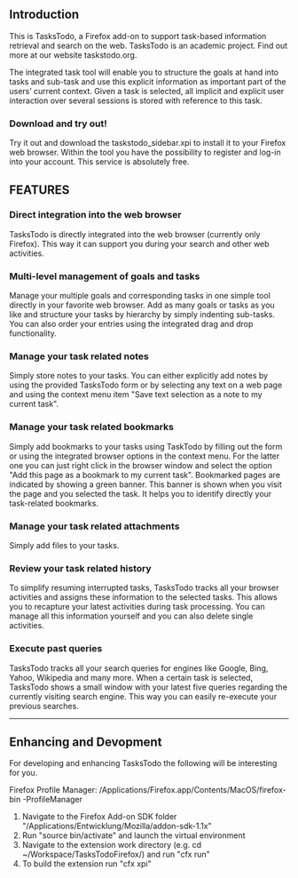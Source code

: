 <h2>Introduction</h2>
This is TasksTodo, a Firefox add-on to support task-based information retrieval and search on the web. TasksTodo is an academic project. Find out more at our website taskstodo.org.

The integrated task tool will enable you to structure the goals at hand into tasks and sub-task and use this explicit information as important part of the users’ current context. Given a task is selected, all implicit and explicit user interaction over several sessions is stored with reference to this task.

<h3>Download and try out!</h3>
Try it out and download the taskstodo_sidebar.xpi to install it to your Firefox web browser. Within the tool you have the possibility to register and log-in into your account. This service is absolutely free.

<h2>FEATURES</h2>

<h3>Direct integration into the web browser</h3>
TasksTodo is directly integrated into the web browser (currently only Firefox). This way it can support you during your search and other web activities.

<h3>Multi-level management of goals and tasks</h3>
Manage your multiple goals and corresponding tasks in one simple tool directly in your favorite web browser. Add as many goals or tasks as you like and structure your tasks by hierarchy by simply indenting sub-tasks. You can also order your entries using the integrated drag and drop functionality.

<h3>Manage your task related notes</h3>
Simply store notes to your tasks. You can either explicitly add notes by using the provided TasksTodo form or by selecting any text on a web page and using the context menu item "Save text selection as a note to my current task".

<h3>Manage your task related bookmarks</h3>
Simply add bookmarks to your tasks using TaskTodo by filling out the form or using the integrated browser options in the context menu. For the latter one you can just right click in the browser window and select the option "Add this page as a bookmark to my current task". Bookmarked pages are indicated by showing a green banner. This banner is shown when you visit the page and you selected the task. It helps you to identify directly your task-related bookmarks.

<h3>Manage your task related attachments</h3>
Simply add files to your tasks.

<h3>Review your task related history</h3>
To simplify resuming interrupted tasks, TasksTodo tracks all your browser activities and assigns these information to the selected tasks. This allows you to recapture your latest activities during task processing. You can manage all this information yourself and you can also delete single activities.

<h3>Execute past queries</h3>
TasksTodo tracks all your search queries for engines like Google, Bing, Yahoo, Wikipedia and many more. When a certain task is selected, TasksTodo shows a small window with your latest five queries regarding the currently visiting search engine. This way you can easily re-execute your previous searches.

-----

<h2>Enhancing and Devopment</h2>

For developing and enhancing TasksTodo the following will be interesting for you.

Firefox Profile Manager: /Applications/Firefox.app/Contents/MacOS/firefox-bin -ProfileManager 

1) Navigate to the Firefox Add-on SDK folder "/Applications/Entwicklung/Mozilla/addon-sdk-1.1x"
2) Run "source bin/activate" and launch the virtual environment
3) Navigate to the extension work directory (e.g. cd ~/Workspace/TasksTodoFirefox/) and run "cfx run"
4) To build the extension run "cfx xpi"
